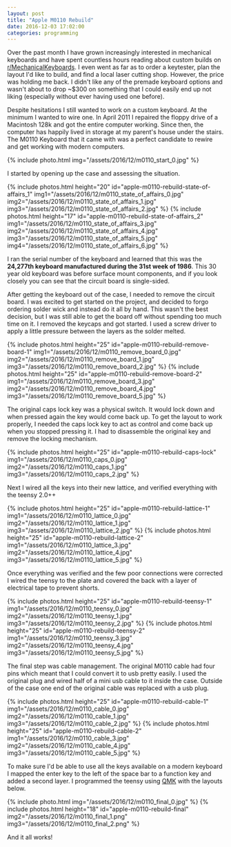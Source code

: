 ```yaml
---
layout: post
title: "Apple M0110 Rebuild"
date: 2016-12-03 17:02:00
categories: programming
---
```

Over the past month I have grown increasingly interested in mechanical keyboards and have spent countless
hours reading about custom builds on [r/MechanicalKeyboards](http://reddit.com/r/MechanicalKeyboards). I
even went as far as to order a keytester, plan the layout I'd like to build, and find a local laser cutting
shop. However, the price was holding me back. I didn't like any of the premade keyboard options and
wasn't about to drop ~$300 on something that I could easily end up not liking (especially without ever
having used one before).

Despite hesitations I still wanted to work on a custom keyboard. At the minimum I wanted to wire one. In
April 2011 I repaired the floppy drive of a Macintosh 128k and got the entire computer working. Since then,
the computer has happily lived in storage at my parent's house under the stairs. The M0110 Keyboard that it
came with was a perfect candidate to rewire and get working with modern computers.

{% include photo.html img="/assets/2016/12/m0110_start_0.jpg" %}

I started by opening up the case and assessing the situation.

{% include photos.html
  height="20" id="apple-m0110-rebuild-state-of-affairs_1"
  img1="/assets/2016/12/m0110_state_of_affairs_0.jpg"
  img2="/assets/2016/12/m0110_state_of_affairs_1.jpg"
  img3="/assets/2016/12/m0110_state_of_affairs_2.jpg"
%}
{% include photos.html
  height="17" id="apple-m0110-rebuild-state-of-affairs_2"
  img1="/assets/2016/12/m0110_state_of_affairs_3.jpg"
  img2="/assets/2016/12/m0110_state_of_affairs_4.jpg"
  img3="/assets/2016/12/m0110_state_of_affairs_5.jpg"
  img4="/assets/2016/12/m0110_state_of_affairs_6.jpg"
%}

I ran the serial number of the keyboard and learned that this was the **24,277th keyboard manufactured during
the 31st week of 1986**. This 30 year old keyboard was before surface mount components, and if you look closely
you can see that the circuit board is single-sided.

After getting the keyboard out of the case, I needed to remove the circuit board. I was excited to get started
on the project, and decided to forgo ordering solder wick and instead do it all by hand. This wasn't the best
decision, but I was still able to get the board off without spending too much time on it.  I removed the keycaps
and got started. I used a screw driver to apply a little pressure between the layers as the solder melted.

{% include photos.html
  height="25" id="apple-m0110-rebuild-remove-board-1"
  img1="/assets/2016/12/m0110_remove_board_0.jpg"
  img2="/assets/2016/12/m0110_remove_board_1.jpg"
  img3="/assets/2016/12/m0110_remove_board_2.jpg"
%}
{% include photos.html
  height="25" id="apple-m0110-rebuild-remove-board-2"
  img1="/assets/2016/12/m0110_remove_board_3.jpg"
  img2="/assets/2016/12/m0110_remove_board_4.jpg"
  img3="/assets/2016/12/m0110_remove_board_5.jpg"
%}

The original caps lock key was a physical switch. It would lock down and when pressed again the key would come
back up. To get the layout to work properly, I needed the caps lock key to act as control and come back up when
you stopped pressing it. I had to disassemble the original key and remove the locking mechanism.

{% include photos.html
  height="25" id="apple-m0110-rebuild-caps-lock"
  img1="/assets/2016/12/m0110_caps_0.jpg"
  img2="/assets/2016/12/m0110_caps_1.jpg"
  img3="/assets/2016/12/m0110_caps_2.jpg"
%}

Next I wired all the keys into their new lattice, and verified everything with the teensy 2.0++

{% include photos.html
  height="25" id="apple-m0110-rebuild-lattice-1"
  img1="/assets/2016/12/m0110_lattice_0.jpg"
  img2="/assets/2016/12/m0110_lattice_1.jpg"
  img3="/assets/2016/12/m0110_lattice_2.jpg"
%}
{% include photos.html
  height="25" id="apple-m0110-rebuild-lattice-2"
  img1="/assets/2016/12/m0110_lattice_3.jpg"
  img2="/assets/2016/12/m0110_lattice_4.jpg"
  img3="/assets/2016/12/m0110_lattice_5.jpg"
%}

Once everything was verified and the few poor connections were corrected I wired the teensy to the plate and
covered the back with a layer of electrical tape to prevent shorts.

{% include photos.html
  height="25" id="apple-m0110-rebuild-teensy-1"
  img1="/assets/2016/12/m0110_teensy_0.jpg"
  img2="/assets/2016/12/m0110_teensy_1.jpg"
  img3="/assets/2016/12/m0110_teensy_2.jpg"
%}
{% include photos.html
  height="25" id="apple-m0110-rebuild-teensy-2"
  img1="/assets/2016/12/m0110_teensy_3.jpg"
  img2="/assets/2016/12/m0110_teensy_4.jpg"
  img3="/assets/2016/12/m0110_teensy_5.jpg"
%}

The final step was cable management. The original M0110 cable had four pins which meant that I could convert
it to usb pretty easily.  I used the original plug and wired half of a mini usb cable to it inside the case.
Outside of the case one end of the original cable was replaced with a usb plug.

{% include photos.html
  height="25" id="apple-m0110-rebuild-cable-1"
  img1="/assets/2016/12/m0110_cable_0.jpg"
  img2="/assets/2016/12/m0110_cable_1.jpg"
  img3="/assets/2016/12/m0110_cable_2.jpg"
%}
{% include photos.html
  height="25" id="apple-m0110-rebuild-cable-2"
  img1="/assets/2016/12/m0110_cable_3.jpg"
  img2="/assets/2016/12/m0110_cable_4.jpg"
  img3="/assets/2016/12/m0110_cable_5.jpg"
%}

To make sure I'd be able to use all the keys available on a modern keyboard I mapped the enter key to the left
of the space bar to a function key and added a second layer. I programmed the teensy using [QMK](http://qmk.fm/)
with the layouts below.

{% include photo.html img="/assets/2016/12/m0110_final_0.jpg" %}
{% include photos.html
  height="18" id="apple-m0110-rebuild-final"
  img2="/assets/2016/12/m0110_final_1.png"
  img3="/assets/2016/12/m0110_final_2.png"
%}

And it all works!
